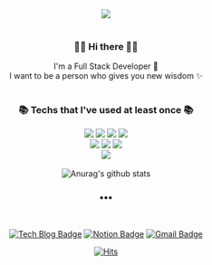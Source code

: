 
<div align=center>
<img src="https://capsule-render.vercel.app/api?type=slice&color=timeGradient&height=250&section=header&text=EunaKim&fontSize=90&animation=fadeIn" /><br><br>
	
###  👋🏻 Hi there 👋🏻 <br>
  I'm a Full Stack Developer 🌱 <br>
  I want to be a person who gives you new wisdom ✨ <br><br>
	
### 📚 Techs that I've used at least once 📚 <br>
<img src="https://img.shields.io/badge/Java-007396?style=flat-square&logo=Java&logoColor=white"/></a>
<img src="https://img.shields.io/badge/Python-3766AB?style=flat-square&logo=Python&logoColor=white"/></a>
<img src="https://img.shields.io/badge/Django-092E20?style=flat-square&logo=Django&logoColor=white"/></a> 
<img src="https://img.shields.io/badge/Flask-000000?style=flat-square&logo=Flask&logoColor=white"/></a> <br>
<img src="https://img.shields.io/badge/HTML5-E34F26?style=flat-square&logo=HTML5&logoColor=white"/></a>
<img src="https://img.shields.io/badge/CSS3-1572B6?style=flat-square&logo=CSS3&logoColor=white"/></a>
<img src="https://img.shields.io/badge/JavaScript-F7DF1E?style=flat-square&logo=JavaScript&logoColor=white"/></a> <br>
<img src="https://img.shields.io/badge/AWS-232F3E?style=flat-square&logo=Amazon AWS&logoColor=white"/></a>
<br><br>
![Anurag's github stats](https://github-readme-stats.vercel.app/api?username=Eunag63&&show_icons=true&theme=tokyonight)
<br>
### •••
<br>

[![Tech Blog Badge](http://img.shields.io/badge/TechBlog-F37440?style=flat-square&logo=Teradata&logoColor=white&link=https://bcoding-lab.tistory.com/)](https://bcoding-lab.tistory.com/)
[![Notion Badge](https://img.shields.io/badge/-Notion-000000?style=flat-square&logo=Notion&logoColor=white&link=https://www.notion.so/51d08316113c4298ba074b067558f738)](https://www.notion.so/51d08316113c4298ba074b067558f738)
[![Gmail Badge](https://img.shields.io/badge/Gmail-d14836?style=flat-square&logo=Gmail&logoColor=white&link=mailto:eunag39@gmail.com)](mailto:eunag39@gmail.com)
  
[![Hits](https://hits.seeyoufarm.com/api/count/incr/badge.svg?url=https%3A%2F%2Fgithub.com%2Feunag63%2Fhit-counter&count_bg=%2379C83D&title_bg=%23555555&icon=&icon_color=%23E7E7E7&title=hits&edge_flat=false)](https://hits.seeyoufarm.com)<br><br>

</div>

